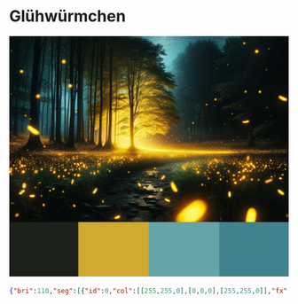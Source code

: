 # Glühwürmchen

![Glühwürmchen](bilder/Glühwürmchen.png)

```json
{"bri":110,"seg":[{"id":0,"col":[[255,255,0],[0,0,0],[255,255,0]],"fx":88,"sx":30,"ix":255,"pal":5}]}